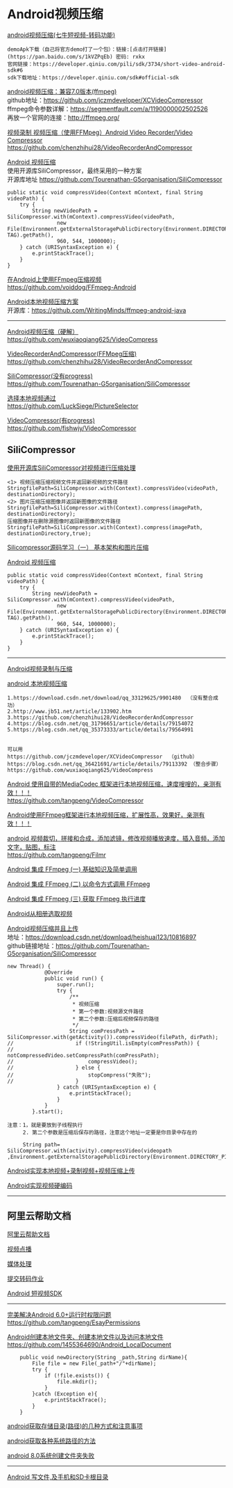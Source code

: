 Android视频压缩
===

[android视频压缩(七牛短视频-转码功能)](https://blog.csdn.net/qq_31796651/article/details/79154072)  
~~~
demoApk下载（自己将官方demo打了一个包）：链接:[点击打开链接](https://pan.baidu.com/s/1kVZPqEb) 密码: rxkx
官网链接：https://developer.qiniu.com/pili/sdk/3734/short-video-android-sdk#6
sdk下载地址：https://developer.qiniu.com/sdk#official-sdk
~~~

[android视频压缩：兼容7.0版本(ffmpeg)](https://blog.csdn.net/qq_35373333/article/details/77765605)  
github地址：https://github.com/jczmdeveloper/XCVideoCompressor  
ffmpeg命令参数详解：https://segmentfault.com/a/1190000002502526  
再放一个官网的连接：http://ffmpeg.org/  

[视频录制 视频压缩（使用FFMpeg）Android Video Recorder/Video Compressor ](https://github.com/chenzhihui28/VideoRecorderAndCompressor)  
https://github.com/chenzhihui28/VideoRecorderAndCompressor

[Android 视频压缩](https://blog.csdn.net/Lamphogani/article/details/80513452)  
使用开源库SiliCompressor，最终采用的一种方案  
开源库地址 https://github.com/Tourenathan-G5organisation/SiliCompressor  
~~~
public static void compressVideo(Context mContext, final String videoPath) {
    try {
        String newVideoPath = SiliCompressor.with(mContext).compressVideo(videoPath,
                new File(Environment.getExternalStoragePublicDirectory(Environment.DIRECTORY_PICTURES), TAG).getPath(),
                960, 544, 1000000);
    } catch (URISyntaxException e) {
        e.printStackTrace();
    }
}
~~~

[在Android上使用FFmpeg压缩视频](https://www.jianshu.com/p/ceaa286d8aff)  
https://github.com/voiddog/FFmpeg-Android  

[Android本地视频压缩方案](https://www.jianshu.com/p/4f82b058c8ec)  
开源库：https://github.com/WritingMinds/ffmpeg-android-java  

----------------

[Android视频压缩（硬解）](https://blog.csdn.net/qq_36421691/article/details/79113392)  
https://github.com/wuxiaoqiang625/VideoCompress  

[VideoRecorderAndCompressor(FFMpeg压缩)](https://github.com/chenzhihui28/VideoRecorderAndCompressor)  
https://github.com/chenzhihui28/VideoRecorderAndCompressor  

[SiliCompressor(没有progress)](https://github.com/Tourenathan-G5organisation/SiliCompressor)  
https://github.com/Tourenathan-G5organisation/SiliCompressor  

[选择本地视频通过](https://github.com/LuckSiege/PictureSelector)  
https://github.com/LuckSiege/PictureSelector  

[VideoCompressor(有progress)](https://github.com/fishwjy/VideoCompressor)  
https://github.com/fishwjy/VideoCompressor  

SiliCompressor
---

[使用开源库SiliCompressor对视频进行压缩处理](https://www.jianshu.com/p/b3b7c73893be)  
~~~
<1> 视频压缩压缩视频文件并返回新视频的文件路径
StringfilePath=SiliCompressor.with(Context).compressVideo(videoPath, destinationDirectory);
<2> 图片压缩压缩图像并返回新图像的文件路径
StringfilePath=SiliCompressor.with(Context).compress(imagePath, destinationDirectory);
压缩图像并在删除源图像时返回新图像的文件路径
StringfilePath=SiliCompressor.with(Context).compress(imagePath, destinationDirectory,true);
~~~

[Silicompressor源码学习（一） 基本架构和图片压缩](https://blog.csdn.net/zhang___yong/article/details/79697146)  

[Android 视频压缩](https://blog.csdn.net/lamphogani/article/details/80513452)  
~~~
public static void compressVideo(Context mContext, final String videoPath) {
    try {
        String newVideoPath = SiliCompressor.with(mContext).compressVideo(videoPath,
                new File(Environment.getExternalStoragePublicDirectory(Environment.DIRECTORY_PICTURES), TAG).getPath(),
                960, 544, 1000000);
    } catch (URISyntaxException e) {
        e.printStackTrace();
    }
}

~~~


----------------

[Android视频录制与压缩](https://www.jianshu.com/p/cdae476087d4)  

[android 本地视频压缩](https://blog.csdn.net/fangjingjingll/article/details/79808744)  
~~~
1.https://download.csdn.net/download/qq_33129625/9901480  （没有整合成功）
2.http://www.jb51.net/article/133902.htm
3.https://github.com/chenzhihui28/VideoRecorderAndCompressor
4.https://blog.csdn.net/qq_31796651/article/details/79154072
5.https://blog.csdn.net/qq_35373333/article/details/79564991


可以用
https://github.com/jczmdeveloper/XCVideoCompressor  （github）
https://blog.csdn.net/qq_36421691/article/details/79113392 （整合步骤）
https://github.com/wuxiaoqiang625/VideoCompress

~~~

[Android 使用自带的MediaCodec 框架进行本地视频压缩，速度嗖嗖的，亲测有效！！！](https://github.com/tangpeng/VideoCompressor)  
https://github.com/tangpeng/VideoCompressor

[Android使用FFmpeg框架进行本地视频压缩，扩展性高，效果好，亲测有效！！！](https://github.com/tangpeng/FFmpegDemo)  

[android 视频裁切，拼接和合成，添加滤镜，修改视频播放速度，插入音频，添加文字，贴图，标注](https://www.jianshu.com/p/b2b35d0e7bce)  
https://github.com/tangpeng/Filmr

[Android 集成 FFmpeg (一) 基础知识及简单调用](https://blog.csdn.net/yhaolpz/article/details/76408829)  

[Android 集成 FFmpeg (二) 以命令方式调用 FFmpeg](https://blog.csdn.net/yhaolpz/article/details/77146156)  

[Android 集成 FFmpeg (三) 获取 FFmpeg 执行进度](https://blog.csdn.net/yhaolpz/article/details/77146156)  



[Android从相册选取视频](https://www.cnblogs.com/wzqnxd/p/10011664.html)  

[Android视频压缩并且上传](https://blog.csdn.net/heishuai123/article/details/84634834)  
地址：https://download.csdn.net/download/heishuai123/10816897  
github链接地址：https://github.com/Tourenathan-G5organisation/SiliCompressor  
~~~
new Thread() {
            @Override
            public void run() {
                super.run();
                try {
                    /**
                     * 视频压缩
                     * 第一个参数:视频源文件路径
                     * 第二个参数:压缩后视频保存的路径
                     */
                    String comPressPath = SiliCompressor.with(getActivity()).compressVideo(filePath, dirPath);
//                    if (!StringUtil.isEmpty(comPressPath)) {
//                        notCompressedVideo.setCompressPath(comPressPath);
//                        compressVideo();
//                    } else {
//                        stopCompress("失败");
//                    }
                } catch (URISyntaxException e) {
                    e.printStackTrace();
                }
            }
        }.start();
        
注意：1，就是要放到子线程执行
     2. 第二个参数是压缩后保存的路径，注意这个地址一定要是你目录中存在的
     
     String path= SiliCompressor.with(activity).compressVideo(videopath ,Environment.getExternalStoragePublicDirectory(Environment.DIRECTORY_PICTURES).getPath());
~~~

[Android实现本地视频+录制视频+视频压缩上传](https://blog.csdn.net/weixin_39706415/article/details/84636625)  


[Android实现视频硬编码](https://blog.csdn.net/matrix_laboratory/article/details/58237903)  

--------------


阿里云帮助文档
---

[阿里云帮助文档](https://help.aliyun.com/?spm=5176.8050858.1280361.4.2bb0a1a9LTLtS6)  

[视频点播](https://help.aliyun.com/product/29932.html?spm=a2c4g.750001.17.1.1b6e7b13aoEHbG)  

[媒体处理](https://help.aliyun.com/product/29194.html?spm=a2c4g.750001.17.3.1b6e7b13RgMKcO)  

[提交转码作业](https://help.aliyun.com/document_detail/29208.html?spm=a2c4g.11174283.3.3.72c0556exHnpCr)  

[Android 短视频SDK](https://help.aliyun.com/document_detail/99289.html?spm=a2c4g.11174283.3.3.6579149bD7j19d)  




--------------

[完美解决Android 6.0+运行时权限问题](https://www.jianshu.com/p/52795b5dab3a)  
https://github.com/tangpeng/EsayPermissions

[Android创建本地文件夹、创建本地文件以及访问本地文件](https://blog.csdn.net/s1455364690/article/details/79477536)  
https://github.com/1455364690/Android_LocalDocument  
~~~
    public void newDirectory(String _path,String dirName){
        File file = new File(_path+"/"+dirName);
        try {
            if (!file.exists()) {
                file.mkdir();
            }
        }catch (Exception e){
            e.printStackTrace();
        }
    }
~~~

[android获取存储目录(路径)的几种方式和注意事项](https://blog.csdn.net/yan_startwith2015/article/details/77931389)  

[android获取各种系统路径的方法](https://blog.csdn.net/qq_26296197/article/details/51909423)  

[android 8.0系统创建文件夹失败](https://blog.csdn.net/liuxiaopang520/article/details/84032595)  

--------------------------

[Android 写文件,及手机和SD卡根目录](https://www.cnblogs.com/onone/articles/6496047.html)  



